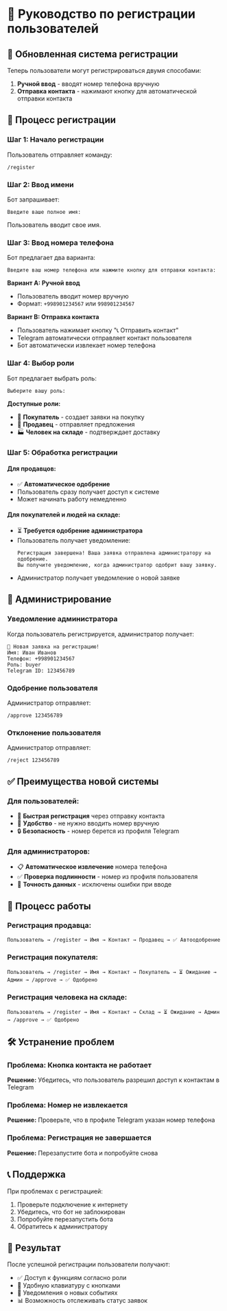 # 📝 Руководство по регистрации пользователей

## 🔄 Обновленная система регистрации

Теперь пользователи могут регистрироваться двумя способами:
1. **Ручной ввод** - вводят номер телефона вручную
2. **Отправка контакта** - нажимают кнопку для автоматической отправки контакта

## 👤 Процесс регистрации

### Шаг 1: Начало регистрации
Пользователь отправляет команду:
```
/register
```

### Шаг 2: Ввод имени
Бот запрашивает:
```
Введите ваше полное имя:
```

Пользователь вводит свое имя.

### Шаг 3: Ввод номера телефона
Бот предлагает два варианта:
```
Введите ваш номер телефона или нажмите кнопку для отправки контакта:
```

**Вариант A: Ручной ввод**
- Пользователь вводит номер вручную
- Формат: `+998901234567` или `998901234567`

**Вариант B: Отправка контакта**
- Пользователь нажимает кнопку "📞 Отправить контакт"
- Telegram автоматически отправляет контакт пользователя
- Бот автоматически извлекает номер телефона

### Шаг 4: Выбор роли
Бот предлагает выбрать роль:
```
Выберите вашу роль:
```

**Доступные роли:**
- 👤 **Покупатель** - создает заявки на покупку
- 🏪 **Продавец** - отправляет предложения
- 🏭 **Человек на складе** - подтверждает доставку

### Шаг 5: Обработка регистрации

#### Для продавцов:
- ✅ **Автоматическое одобрение**
- Пользователь сразу получает доступ к системе
- Может начинать работу немедленно

#### Для покупателей и людей на складе:
- ⏳ **Требуется одобрение администратора**
- Пользователь получает уведомление:
  ```
  Регистрация завершена! Ваша заявка отправлена администратору на одобрение. 
  Вы получите уведомление, когда администратор одобрит вашу заявку.
  ```
- Администратор получает уведомление о новой заявке

## 🔧 Администрирование

### Уведомление администратора
Когда пользователь регистрируется, администратор получает:
```
🔔 Новая заявка на регистрацию!
Имя: Иван Иванов
Телефон: +998901234567
Роль: buyer
Telegram ID: 123456789
```

### Одобрение пользователя
Администратор отправляет:
```
/approve 123456789
```

### Отклонение пользователя
Администратор отправляет:
```
/reject 123456789
```

## ✅ Преимущества новой системы

### Для пользователей:
- 🚀 **Быстрая регистрация** через отправку контакта
- 📱 **Удобство** - не нужно вводить номер вручную
- 🔒 **Безопасность** - номер берется из профиля Telegram

### Для администраторов:
- 📋 **Автоматическое извлечение** номера телефона
- ✅ **Проверка подлинности** - номер из профиля пользователя
- 🎯 **Точность данных** - исключены ошибки при вводе

## 🔄 Процесс работы

### Регистрация продавца:
```
Пользователь → /register → Имя → Контакт → Продавец → ✅ Автоодобрение
```

### Регистрация покупателя:
```
Пользователь → /register → Имя → Контакт → Покупатель → ⏳ Ожидание → Админ → /approve → ✅ Одобрено
```

### Регистрация человека на складе:
```
Пользователь → /register → Имя → Контакт → Склад → ⏳ Ожидание → Админ → /approve → ✅ Одобрено
```

## 🛠️ Устранение проблем

### Проблема: Кнопка контакта не работает
**Решение:** Убедитесь, что пользователь разрешил доступ к контактам в Telegram

### Проблема: Номер не извлекается
**Решение:** Проверьте, что в профиле Telegram указан номер телефона

### Проблема: Регистрация не завершается
**Решение:** Перезапустите бота и попробуйте снова

## 📞 Поддержка

При проблемах с регистрацией:
1. Проверьте подключение к интернету
2. Убедитесь, что бот не заблокирован
3. Попробуйте перезапустить бота
4. Обратитесь к администратору

## 🎯 Результат

После успешной регистрации пользователи получают:
- ✅ Доступ к функциям согласно роли
- 📱 Удобную клавиатуру с кнопками
- 🔔 Уведомления о новых событиях
- 📊 Возможность отслеживать статус заявок 